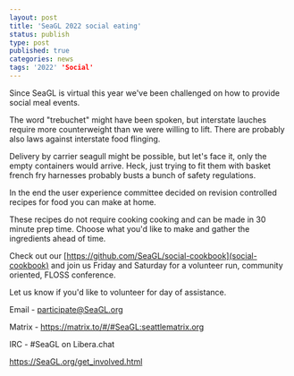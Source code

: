 ```yaml
---
layout: post
title: 'SeaGL 2022 social eating'
status: publish
type: post
published: true
categories: news
tags: '2022' 'Social'
---
```


Since SeaGL is virtual this year we've been challenged on how to provide social meal events.

The word "trebuchet" might have been spoken, but interstate lauches require more counterweight than we were willing to lift.
There are probably also laws against interstate food flinging.

Delivery by carrier seagull might be possible, but let's face it, only the empty containers would arrive.
Heck, just trying to fit them with basket french fry harnesses probably busts a bunch of safety regulations.

In the end the user experience committee decided on revision controlled recipes for food you can make at home.

These recipes do not require cooking cooking and can be made in 30 minute prep time.
Choose what you'd like to make and gather the ingredients ahead of time.

Check out our [https://github.com/SeaGL/social-cookbook](social-cookbook) and join us Friday and Saturday for a volunteer run, community oriented, FLOSS conference.

Let us know if you'd like to volunteer for day of assistance.

Email - participate@SeaGL.org

Matrix - https://matrix.to/#/#SeaGL:seattlematrix.org

IRC - #SeaGL on Libera.chat

https://SeaGL.org/get_involved.html

